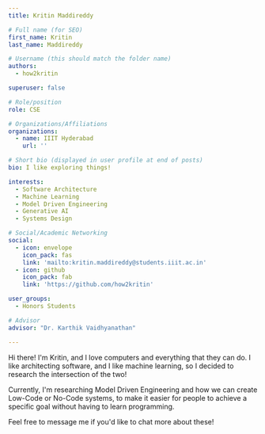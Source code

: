 ```yaml
---
title: Kritin Maddireddy

# Full name (for SEO)
first_name: Kritin
last_name: Maddireddy

# Username (this should match the folder name)
authors:
  - how2kritin

superuser: false

# Role/position
role: CSE

# Organizations/Affiliations
organizations:
  - name: IIIT Hyderabad
    url: ''

# Short bio (displayed in user profile at end of posts)
bio: I like exploring things!

interests:
  - Software Architecture
  - Machine Learning
  - Model Driven Engineering
  - Generative AI
  - Systems Design

# Social/Academic Networking
social:
  - icon: envelope
    icon_pack: fas
    link: 'mailto:kritin.maddireddy@students.iiit.ac.in'
  - icon: github
    icon_pack: fab
    link: 'https://github.com/how2kritin'

user_groups:
  - Honors Students

# Advisor
advisor: "Dr. Karthik Vaidhyanathan"

---
```

Hi there! I'm Kritin, and I love computers and everything that they can do. I like architecting software, and I like machine learning, so I decided to research the intersection of the two!

Currently, I'm researching Model Driven Engineering and how we can create Low-Code or No-Code systems, to make it easier for people to achieve a specific goal without having to learn programming.

Feel free to message me if you'd like to chat more about these!
